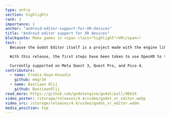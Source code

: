 ```yaml
---
type: entry
section: highlights
rank: 2
importance: 1
anchor: "android-editor-support-for-XR-devices"
title: "Android editor support for XR devices"
blockquote: Make games in <span class="highlight">VR</span>!
text: |
  Because the Godot Editor itself is a project made with the engine like any other, it can be made available in more unconventional places like the web or on mobile.

  With this release, the first steps have been taken to use OpenXR to transfer the existing Android editor into the context of XR headsets.

  Currently supported on Meta Quest 3, Quest Pro, and Pico 4.
contributors:
  - name: Fredia Huya-Kouadio
    github: m4gr3d
  - name: Bastiaan Olij
    github: BastiaanOlij
read_more: https://github.com/godotengine/godot/pull/96624
video_poster: /storage/releases/4.4/video/godot_xr_editor.webp
video_src: /storage/releases/4.4/video/godot_xr_editor.webm
media_position: top
---
```

